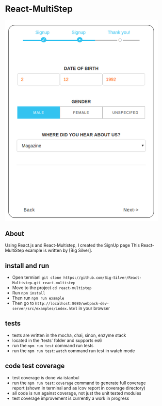 # React-MultiStep

<img width="800" src="src/img/signup.png" align="middle" border="0" />

## About
Using React.js and React-Multistep, I created the SignUp page 
This React-MultiStep example is written by [Big Silver].

## install and run

- Open termianl `git clone https://github.com/Big-Silver/React-Multistep.git react-multistep`
- Move to the project `cd react-multistep`
- Run `npm install`
- Then run `npm run example`
- Then go to `http://localhost:8080/webpack-dev-server/src/examples/index.html` in your browser


## tests
- tests are written in the mocha, chai, sinon, enzyme stack
- located in the 'tests' folder and supports es6
- run the `npm run test` command run tests
- run the `npm run test:watch` command run test in watch mode

## code test coverage
- test coverage is done via istanbul
- run the `npm run test:coverage` command to generate full coverage report (shown in terminal and as lcov report in coverage directory)
- all code is run against coverage, not just the unit tested modules
- test coverage improvement is currently a work in progress


